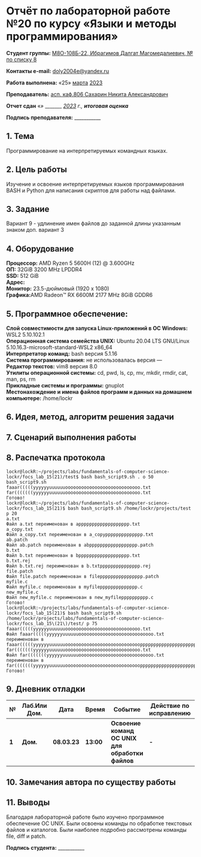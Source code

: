 # Отчёт по лабораторной работе №20 по курсу «Языки и методы программирования»

<b>Студент группы:</b> <ins>М8О-108Б-22, Ибрагимов Далгат Магомедалиевич, № по списку 8</ins>

<b>Контакты e-mail:</b> <ins>doly2004e@yandex.ru<ins>

<b>Работа выполнена:</b> «25» <ins>марта</ins> <ins>2023</ins>

<b>Преподаватель:</b> <ins>асп. каф.806 Сахарин Никита Александрович</ins>

<b>Отчет сдан</b> «_» <ins>_________</ins> <ins>2023</ins> г., <b>итоговая оценка</b> <ins>_</ins>

<b>Подпись преподавателя:</b> ___________

## 1. Тема
Программирование на интерпретируемых командных языках.

## 2. Цель работы
Изучение и освоение интерпретируемых языков программирования BASH и Python для написания скриптов для работы над файлами.
## 3. Задание
Вариант 9 - удлинение имен файлов до заданной длины указанным знаком
доп. вариант 3

## 4. Оборудование
<b>Процессор:</b> AMD Ryzen 5 5600H (12) @ 3.600GHz<br/>
<b>ОП:</b> 32GiB 3200 MHz LPDDR4<br/>
<b>SSD:</b> 512 GiB<br/>
<b>Адрес:</b> <br/>
<b>Монитор:</b> 23.5-дюймовый (1920 х 1080)<br/>
<b>Графика:</b>AMD Radeon™ RX 6600M 2177 MHz 8GiB GDDR6<br/>

## 5. Программное обеспечение:
<b>Слой совместимости для запуска Linux-приложений в ОС Windows:</b> WSL2 5.10.102.1<br/>
<b>Операционная система семейства UNIX:</b> Ubuntu 20.04 LTS GNU/Linux 5.10.16.3-microsoft-standard-WSL2 x86_64<br/>
<b>Интерпретатор команд:</b> bash версия 5.1.16<br/>
<b>Система программирования:</b> не использовалась версия —<br/>
<b>Редактор текстов:</b> vim8 версия 8.0<br/>
<b>Утилиты операционной системы:</b> cd, pwd, ls, cp, mv, mkdir, rmdir, cat, man, ps, rm<br/>
<b>Прикладные системы и программы:</b> gnuplot<br/>
<b>Местонахождение и имена файлов программ и данных на домашнем компьютере:</b> /home/lockr<br/>

## 6. Идея, метод, алгоритм решения задачи


## 7. Сценарий выполнения работы


## 8. Распечатка протокола

```
lockr@lockR:~/projects/labs/fundamentals-of-computer-science-lockr/focs_lab_15(21)/test$ bash bash_script9.sh . o 50
bash_script9.sh
faaar(((((yyyyyyuuuuuuoooooooooooooooooooooooooooo.txt
far(((((((yyyyyyuuuuuuoooooooooooooooooooooooooooo.txt
Готово!
lockr@lockR:~/projects/labs/fundamentals-of-computer-science-lockr/focs_lab_15(21)$ bash bash_script9.sh /home/lockr/projects/test p 20
a.txt
Файл a.txt переименован в appppppppppppppppppp.txt
a_copy.txt
Файл a_copy.txt переименован в a_copypppppppppppppp.txt
ab.patch
Файл ab.patch переименован в abpppppppppppppppppp.patch
b.txt
Файл b.txt переименован в bppppppppppppppppppp.txt
b.txt.rej
Файл b.txt.rej переименован в b.txtppppppppppppppp.rej
file.patch
Файл file.patch переименован в filepppppppppppppppp.patch
myfile.c
Файл myfile.c переименован в myfilepppppppppppppp.c
new_myfile.c
Файл new_myfile.c переименован в new_myfilepppppppppp.c
Готово!
lockr@lockR:~/projects/labs/fundamentals-of-computer-science-lockr/focs_lab_15(21)$ bash bash_script9.sh /home/lockr/projects/labs/fundamentals-of-computer-science-lockr/focs_lab_15\(21\)/test/ p 75
faaar(((((yyyyyyuuuuuuoooooooooooooooooooooooooooo.txt
Файл faaar(((((yyyyyyuuuuuuoooooooooooooooooooooooooooo.txt переименован в faaar(((((yyyyyyuuuuuuooooooooooooooooooooooooooooppppppppppppppppppppppppp.txt
far(((((((yyyyyyuuuuuuoooooooooooooooooooooooooooo.txt
Файл far(((((((yyyyyyuuuuuuoooooooooooooooooooooooooooo.txt переименован в far(((((((yyyyyyuuuuuuooooooooooooooooooooooooooooppppppppppppppppppppppppp.txt
Готово!
```


## 9. Дневник отладки

| **№** | **Лаб.Или Дом.** | **Дата** | **Время** | **Событие** | **Действие по исправлению** | **Примечание** |
| --- | --- | --- | --- | --- | --- | --- |
| **1** | **Дом.** | **08.03.23** | **13:00** | **Освоение команд ОС UNIX для обработки файлов** | **-** | **-** |

## 10. Замечания автора по существу работы


## 11. Выводы

Благодаря лабораторной работе было изучено программное обеспечение ОС UNIX. Были освоены команды по обработке текстовых файлов и каталогов. Были наиболее подробно рассмотрены команды file, diff и patch.

<b>Подпись студента:</b> ___________
